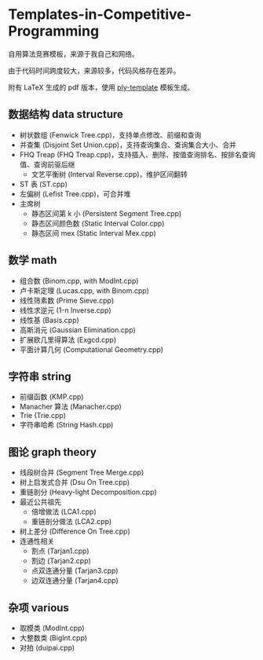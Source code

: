 # Templates-in-Competitive-Programming

自用算法竞赛模板，来源于我自己和网络。

由于代码时间跨度较大，来源较多，代码风格存在差异。

附有 LaTeX 生成的 pdf 版本，使用 [ply-template](https://github.com/palayutm/ply-template) 模板生成。

## 数据结构 data structure

+ 树状数组 (Fenwick Tree.cpp)，支持单点修改、前缀和查询
+ 并查集 (Disjoint Set Union.cpp)，支持查询集合、查询集合大小、合并
+ FHQ Treap (FHQ Treap.cpp)，支持插入、删除、按值查询排名、按排名查询值、查询前驱后继
    + 文艺平衡树 (Interval Reverse.cpp)，维护区间翻转
+ ST 表 (ST.cpp)
+ 左偏树 (Lefist Tree.cpp)，可合并堆
+ 主席树
    + 静态区间第 k 小 (Persistent Segment Tree.cpp)
    + 静态区间颜色数 (Static Interval Color.cpp)
    + 静态区间 mex (Static Interval Mex.cpp)

## 数学 math

+ 组合数 (Binom.cpp, with ModInt.cpp)
+ 卢卡斯定理 (Lucas.cpp, with Binom.cpp)
+ 线性筛素数 (Prime Sieve.cpp)
+ 线性求逆元 (1-n Inverse.cpp)
+ 线性基 (Basis.cpp)
+ 高斯消元 (Gaussian Elimination.cpp)
+ 扩展欧几里得算法 (Exgcd.cpp)
+ 平面计算几何 (Computational Geometry.cpp)

## 字符串 string

+ 前缀函数 (KMP.cpp)
+ Manacher 算法 (Manacher.cpp)
+ Trie (Trie.cpp)
+ 字符串哈希 (String Hash.cpp)

## 图论 graph theory

+ 线段树合并 (Segment Tree Merge.cpp)
+ 树上启发式合并 (Dsu On Tree.cpp)
+ 重链剖分 (Heavy-light Decomposition.cpp)
+ 最近公共祖先
    + 倍增做法 (LCA1.cpp)
    + 重链剖分做法 (LCA2.cpp)
+ 树上差分 (Difference On Tree.cpp)
+ 连通性相关
    + 割点 (Tarjan1.cpp)
    + 割边 (Tarjan2.cpp)
    + 点双连通分量 (Tarjan3.cpp)
    + 边双连通分量 (Tarjan4.cpp)

## 杂项 various

+ 取模类 (ModInt.cpp)
+ 大整数类 (BigInt.cpp)
+ 对拍 (duipai.cpp)
